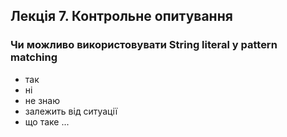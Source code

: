 ## Лекція 7. Контрольне опитування

### Чи можливо використовувати String literal у pattern matching

- так
- ні
- не знаю
- залежить від ситуації
- що таке ...
